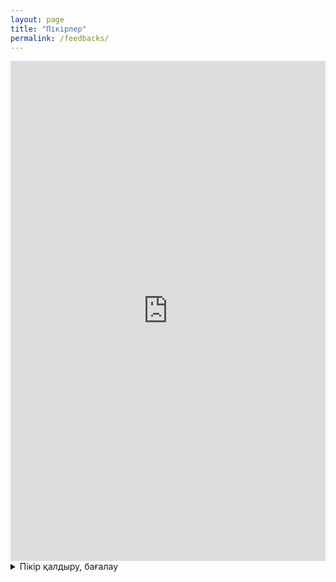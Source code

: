 ```yaml
---
layout: page
title: "Пікірлер"
permalink: /feedbacks/
---
```

<iframe src="https://script.google.com/macros/s/AKfycbxhCCmE-W06hwzpCZyst4EkDTsKVWBYgW_KC8DMdzep0VEfkCrk25B_HbvX4snOklJ8/exec" 
        width="100%" 
        height="800" 
        frameborder="0" 
        marginheight="0" 
        marginwidth="0" 
        style="border: 0">
</iframe>



<details>
  <summary>Пікір қалдыру, бағалау</summary>
  <iframe src="https://docs.google.com/forms/d/e/1FAIpQLSfDLxah6fmeC2qXnN47bSCWKHb1ovvCcKKYPpi8Gas_XSZQYw/viewform?embedded=true" 
        width="100%" 
        height="430" 
        frameborder="0" 
        marginheight="0" 
        marginwidth="0" 
        style="border: 0">
    Жүктелуде…
  </iframe>
</details>


